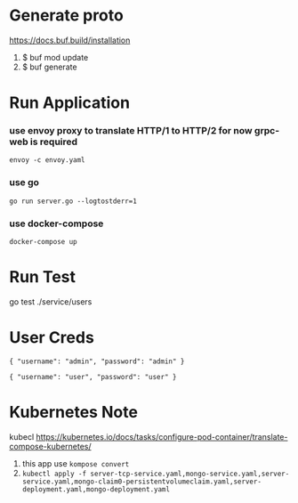 # Generate proto # 
https://docs.buf.build/installation
1. $ buf mod update
2. $ buf generate

# Run Application #

### use envoy proxy to translate HTTP/1 to HTTP/2 for now grpc-web is required
`envoy -c envoy.yaml`
### use go
`go run server.go --logtostderr=1`

### use docker-compose
`docker-compose up`

# Run Test
go test ./service/users

# User Creds # 

`{
  "username": "admin",
  "password": "admin"
}`

`{
  "username": "user",
  "password": "user"
}`

# Kubernetes Note #
kubecl
https://kubernetes.io/docs/tasks/configure-pod-container/translate-compose-kubernetes/
1. this app use `kompose convert`
2. `kubectl apply -f server-tcp-service.yaml,mongo-service.yaml,server-service.yaml,mongo-claim0-persistentvolumeclaim.yaml,server-deployment.yaml,mongo-deployment.yaml`
